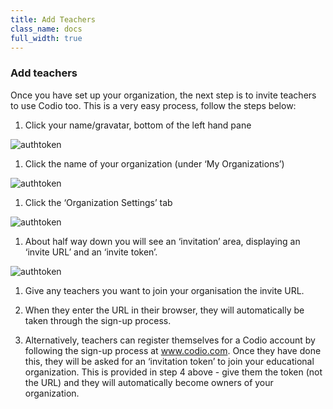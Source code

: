 ```yaml
---
title: Add Teachers
class_name: docs
full_width: true
---
```



### Add teachers 
Once you have set up your organization, the next step is to invite teachers to use Codio too. This is a very easy process, follow the steps below:

1. Click your name/gravatar, bottom of the left hand pane
<img alt="authtoken" src="/img/docs/class_administration/profilepic.png" class="simple"/>

1. Click the name of your organization (under ‘My Organizations’)
<img alt="authtoken" src="/img/docs/class_administration/addteachers/myschoolorg.png" class="simple"/>

1. Click the ‘Organization Settings’ tab
<img alt="authtoken" src="/img/docs/xxxxxx.png" class="simple"/>

1. About half way down you will see an ‘invitation’ area, displaying an ‘invite URL’ and an ‘invite token’. 
<img alt="authtoken" src="/img/docs/class_administration/addteachers/invitation.png" class="simple"/>

1. Give any teachers you want to join your organisation the invite URL.

1. When they enter the URL in their browser, they will automatically be taken through the sign-up process.

1. Alternatively, teachers can register themselves for a Codio account by following the sign-up process at www.codio.com. Once they have done this, they will be asked for an ‘invitation token’ to join your educational organization. This is provided in step 4 above - give them the token (not the URL) and they will automatically become owners of your organization.

